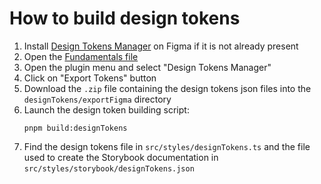 # How to build design tokens

1. Install [Design Tokens Manager](https://www.figma.com/community/plugin/1263743870981744253) on
   Figma if it is not already present
2. Open
   the [Fundamentals file](https://www.figma.com/file/Svp4Vqs9rU5iJViXL3ARfC/%5BDS%5D-Fundamentals-v0.1.0?type=design&node-id=57-34&mode=design&t=VnbdwbCqMzj0WOoO-0)
3. Open the plugin menu and select "Design Tokens Manager"
4. Click on "Export Tokens" button
5. Download the `.zip` file containing the design tokens json files into
   the `designTokens/exportFigma` directory
6. Launch the design token building script:
    ```shell
    pnpm build:designTokens
    ```
7. Find the design tokens file in `src/styles/designTokens.ts` and the file used to create the
   Storybook documentation in `src/styles/storybook/designTokens.json`
